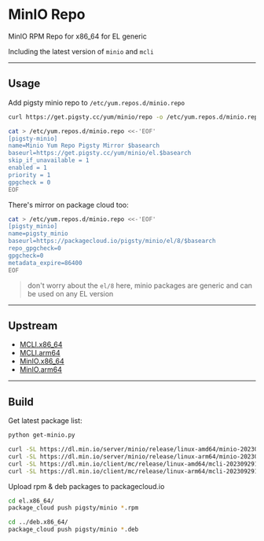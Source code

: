 # MinIO Repo

MinIO RPM Repo for x86_64 for EL generic

Including the latest version of `minio` and `mcli`


-------------------

## Usage

Add pigsty minio repo to `/etc/yum.repos.d/minio.repo`

```bash
curl https://get.pigsty.cc/yum/minio/repo -o /etc/yum.repos.d/minio.repo
```

```bash
cat > /etc/yum.repos.d/minio.repo <<-'EOF'
[pigsty-minio]
name=Minio Yum Repo Pigsty Mirror $basearch
baseurl=https://get.pigsty.cc/yum/minio/el.$basearch
skip_if_unavailable = 1
enabled = 1
priority = 1
gpgcheck = 0
EOF
```

There's mirror on package cloud too:

```bash
cat > /etc/yum.repos.d/minio.repo <<-'EOF'
[pigsty_minio]
name=pigsty_minio
baseurl=https://packagecloud.io/pigsty/minio/el/8/$basearch
repo_gpgcheck=0
gpgcheck=0
metadata_expire=86400
EOF
```

> don't worry about the `el/8` here, minio packages are generic and can be used on any EL version



-------------------

## Upstream

- [MCLI.x86_64](https://dl.min.io/client/mc/release/linux-amd64/)
- [MCLI.arm64](https://dl.min.io/client/mc/release/linux-arm64/)
- [MinIO.x86_64](https://dl.min.io/server/minio/release/linux-amd64/)
- [MinIO.arm64](https://dl.min.io/server/minio/release/linux-arm64/)


-------------------

## Build

Get latest package list:

```bash
python get-minio.py
```

```bash
curl -SL https://dl.min.io/server/minio/release/linux-amd64/minio-20230930070229.0.0.x86_64.rpm     -o  el.x86_64/minio-20230930070229.0.0.x86_64.rpm
curl -SL https://dl.min.io/server/minio/release/linux-arm64/minio-20230930070229.0.0.aarch64.rpm    -o el.aarch64/minio-20230930070229.0.0.aarch64.rpm
curl -SL https://dl.min.io/client/mc/release/linux-amd64/mcli-20230929164122.0.0.x86_64.rpm         -o  el.x86_64/mcli-20230929164122.0.0.x86_64.rpm
curl -SL https://dl.min.io/client/mc/release/linux-arm64/mcli-20230929164122.0.0.aarch64.rpm        -o el.aarch64/mcli-20230929164122.0.0.aarch64.rpm
```

Upload rpm & deb packages to packagecloud.io

```bash
cd el.x86_64/
package_cloud push pigsty/minio *.rpm

cd ../deb.x86_64/
package_cloud push pigsty/minio *.deb
```